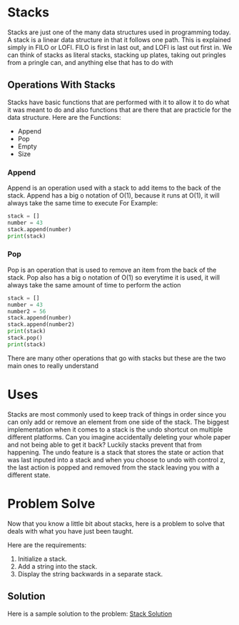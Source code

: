 # Stacks

Stacks are just one of the many data structures used in programming today. A stack is a linear data structure
in that it follows one path. This is explained simply in FILO or LOFI. FILO is first in last out, and LOFI
is last out first in. We can think of stacks as literal stacks, stacking up plates, taking out pringles from a pringle can, and
anything else that has to do with

## Operations With Stacks

Stacks have basic functions that are performed with it to allow it to do what it was meant to do and also functions that are there that are practicle for the data structure. Here are the Functions:

* Append
* Pop
* Empty
* Size

### Append

Append is an operation used with a stack to add items to the back of the stack.
Append has a big o notation of O(1), because it runs at O(1), it will always take the same time to execute
For Example:

```python
stack = []
number = 43
stack.append(number)
print(stack)
```

### Pop

Pop is an operation that is used to remove an item from the back of the stack. Pop also has a big o notation of O(1) so everytime it is used, it will always take the same amount of time to perform the action

``` python
stack = []
number = 43
number2 = 56
stack.append(number)
stack.append(number2)
print(stack)
stack.pop()
print(stack)
```

There are many other operations that go with stacks but these are the two main ones to really understand 

# Uses

Stacks are most commonly used to keep track of things in order since you can only add or remove an element from one side of the stack. The biggest implementation when it comes to a stack is the undo shortcut on multiple different platforms. Can you imagine accidentally deleting your whole paper and not being able to get it back? Luckily stacks prevent that from happening. The undo feature is a stack that stores the state  or action that was last inputed into a stack and when you choose to undo with control z, the last action is popped and removed from the stack leaving you with a different state.

# Problem Solve

Now that you know a little bit about stacks, here is a problem to solve that deals with what you have just been taught.

Here are the requirements:

1. Initialize  a stack.
2. Add a string into the stack.
3. Display the string backwards in a separate stack.


## Solution

Here is a sample solution to the problem:
[Stack Solution](stacksolution.py)



